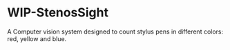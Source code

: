 # WIP-StenosSight
A Computer vision system designed to count stylus pens in different colors: red, yellow and blue.
